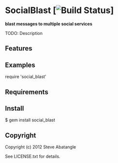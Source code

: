 SocialBlast [![Build Status](https://secure.travis-ci.org/sabat/simplecov.png)]
=========
**blast messages to multiple social services**

[Homepage]: https://github.com/sabat/social_blast#readme
[Issues]: https://github.com/sabat/social_blast/issues
[Documentation]: http://rubydoc.info/gems/social_blast/frames

TODO: Description

## Features

## Examples

  require 'social_blast'

## Requirements

## Install

  $ gem install social_blast

## Copyright

Copyright (c) 2012 Steve Abatangle

See LICENSE.txt for details.
